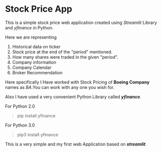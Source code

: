 # Stock Price App
This is a simple stock price web application created using *Streamlit* Library and *yfinance* in Python.

Here we are representing

1. Historical data on ticker
2. Stock price at the end of the "period" mentioned.
3. How many shares were traded in the given "period".
4. Company information
5. Company Calendar
6. Broker Recommendation

Here specifically I Have worked with Stock Pricing of **Boeing Company** names as *BA*.You can work with any one you wish for.

Also I have used a very convenient Python Library called ***yfinance***.

For Python 2.0 
>pip install yfinance

For Python 3.0
>pip3 install yfinance


This is a very simple and my first web Application based on ***streamlit***.

